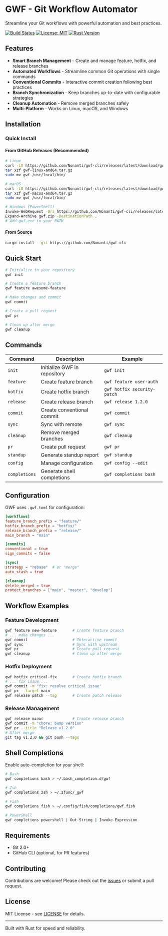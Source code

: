 # GWF - Git Workflow Automator

Streamline your Git workflows with powerful automation and best practices.

[![Build Status](https://github.com/Nonanti/gwf-cli/actions/workflows/main.yml/badge.svg)](https://github.com/Nonanti/gwf-cli/actions/workflows/main.yml)
[![License: MIT](https://img.shields.io/badge/License-MIT-yellow.svg)](https://opensource.org/licenses/MIT)
[![Rust Version](https://img.shields.io/badge/rust-1.82%2B-orange.svg)](https://www.rust-lang.org/)

## Features

- **Smart Branch Management** - Create and manage feature, hotfix, and release branches
- **Automated Workflows** - Streamline common Git operations with single commands
- **Conventional Commits** - Interactive commit creation following best practices
- **Branch Synchronization** - Keep branches up-to-date with configurable strategies
- **Cleanup Automation** - Remove merged branches safely
- **Multi-Platform** - Works on Linux, macOS, and Windows

## Installation

### Quick Install

#### From GitHub Releases (Recommended)

```bash
# Linux
curl -LO https://github.com/Nonanti/gwf-cli/releases/latest/download/gwf-linux-amd64.tar.gz
tar xzf gwf-linux-amd64.tar.gz
sudo mv gwf /usr/local/bin/

# macOS
curl -LO https://github.com/Nonanti/gwf-cli/releases/latest/download/gwf-macos-amd64.tar.gz
tar xzf gwf-macos-amd64.tar.gz
sudo mv gwf /usr/local/bin/

# Windows (PowerShell)
Invoke-WebRequest -Uri https://github.com/Nonanti/gwf-cli/releases/latest/download/gwf-windows-amd64.zip -OutFile gwf.zip
Expand-Archive gwf.zip -DestinationPath .
# Add gwf.exe to your PATH
```

#### From Source

```bash
cargo install --git https://github.com/Nonanti/gwf-cli
```

## Quick Start

```bash
# Initialize in your repository
gwf init

# Create a feature branch
gwf feature awesome-feature

# Make changes and commit
gwf commit

# Create a pull request
gwf pr

# Clean up after merge
gwf cleanup
```

## Commands

| Command | Description | Example |
|---------|-------------|---------|
| `init` | Initialize GWF in repository | `gwf init` |
| `feature` | Create feature branch | `gwf feature user-auth` |
| `hotfix` | Create hotfix branch | `gwf hotfix security-patch` |
| `release` | Create release branch | `gwf release 1.2.0` |
| `commit` | Create conventional commit | `gwf commit` |
| `sync` | Sync with remote | `gwf sync` |
| `cleanup` | Remove merged branches | `gwf cleanup` |
| `pr` | Create pull request | `gwf pr` |
| `standup` | Generate standup report | `gwf standup` |
| `config` | Manage configuration | `gwf config --edit` |
| `completions` | Generate shell completions | `gwf completions bash` |

## Configuration

GWF uses `.gwf.toml` for configuration:

```toml
[workflows]
feature_branch_prefix = "feature/"
hotfix_branch_prefix = "hotfix/"
release_branch_prefix = "release/"
main_branch = "main"

[commits]
conventional = true
sign_commits = false

[sync]
strategy = "rebase"  # or "merge"
auto_stash = true

[cleanup]
delete_merged = true
protect_branches = ["main", "master", "develop"]
```

## Workflow Examples

### Feature Development

```bash
gwf feature new-feature       # Create feature branch
# ... make changes ...
gwf commit                    # Interactive commit
gwf sync                      # Sync with upstream
gwf pr                        # Create pull request
gwf cleanup                   # Clean up after merge
```

### Hotfix Deployment

```bash
gwf hotfix critical-fix       # Create hotfix branch
# ... fix issue ...
gwf commit -m "fix: resolve critical issue"
gwf pr --target main
gwf release patch --tag       # Create patch release
```

### Release Management

```bash
gwf release minor             # Create release branch
gwf commit -m "chore: bump version"
gwf pr --title "Release v1.2.0"
# After merge
git tag v1.2.0 && git push --tags
```

## Shell Completions

Enable auto-completion for your shell:

```bash
# Bash
gwf completions bash > ~/.bash_completion.d/gwf

# Zsh
gwf completions zsh > ~/.zfunc/_gwf

# Fish
gwf completions fish > ~/.config/fish/completions/gwf.fish

# PowerShell
gwf completions powershell | Out-String | Invoke-Expression
```

## Requirements

- Git 2.0+
- GitHub CLI (optional, for PR features)

## Contributing

Contributions are welcome! Please check out the [issues](https://github.com/Nonanti/gwf-cli/issues) or submit a pull request.

## License

MIT License - see [LICENSE](LICENSE) for details.

---

Built with Rust for speed and reliability.